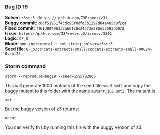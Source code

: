### Bug ID 19

**Solver**: `z3str3 (https://github.com/Z3Prover/z3)`
<br>
**Buggy commit**: `d6df51951f4cdc95f0dfd3b1297d04a465d8f2ca`
<br>
**Fixed commit**: `7f61d084963a2a661c8e34a73e280e53593d507d`
<br>
**Issue**: `https://github.com/Z3Prover/z3/issues/2301`
<br>
**Logic**: `QF_S`
<br>
**Mode**: `non-incremental + smt.string_solver=z3str3`
<br>
**Seed file**: `QF_S/concats-extracts-small/concats-extracts-small-00024-0.smt25`


### Storm command

```
storm --reproduce=bug19 --seed=1595782865
```


This will generate 1000 mutants of the seed file `seed.smt2` and copy the buggy mutant to this folder with the 
name `mutant_105.smt2`. 
The mutant is 
```
sat
``` 

But the buggy version of z3 returns: 
```
unsat
``` 
You can verify this by running this file with the buggy version of z3. 



